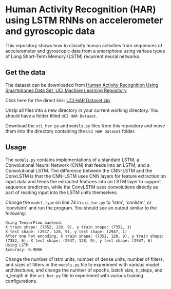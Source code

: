 # Human Activity Recognition (HAR) using LSTM RNNs on accelerometer and gyroscopic data
This repository shows how to classify human activities from sequences of accelerometer and gyroscopic data from a smartphone using various types of Long Short-Term Memory (LSTM) recurrent neural networks.

## Get the data
The dataset can be downloaded from [Human Activity Recognition Using Smartphones Data Set, UCI Machine Learning Repository](https://archive.ics.uci.edu/ml/datasets/human+activity+recognition+using+smartphones)

Click here for the direct link: [UCI HAR Dataset.zip](https://archive.ics.uci.edu/ml/machine-learning-databases/00240/UCI%20HAR%20Dataset.zip)

Unzip all files into a new directory in your current working directory. You should have a folder titled `UCI HAR Dataset`.

Download the `uci_har.py` and `models.py` files from this repository and move them into the directory containing the `UCI HAR Dataset` folder.

## Usage
The `models.py` contains implementations of a standard LSTM, a Convolutional Neural Network (CNN) that feeds into an LSTM, and a Convolutional LSTM. The difference between the CNN-LSTM and the ConvLSTM is that the CNN-LSTM uses CNN layers for feature extraction on input data and feeds the extracted features into an LSTM layer to support sequence prediction, while the ConvLSTM uses convolutions directly as part of reading input into the LSTM units themselves.

Change the `model_type` on line 74 in `uci_har.py` to 'lstm', 'cnnlstm', or 'convlstm' and run the program. You should see an output similar to the following:
```
Using TensorFlow backend.
X train shape: (7352, 128, 9), y train shape: (7352, 1)
X test shape: (2947, 128, 9), y test shape: (2947, 1)
After one hot encoding, X train shape: (7352, 128, 9), y train shape: (7352, 6), X test shape: (2947, 128, 9), y test shape: (2947, 6)
Using LSTM
Accuracy: 0.9006
```
Change the number of lstm units, number of dense units, number of filters, and sizes of filters in the `models.py` file to experiment with various model architectures, and change the number of epochs, batch size, n_steps, and n_length in the `uci_har.py` file to experiment with various training configurations.

